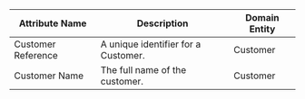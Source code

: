 | Attribute Name | Description | Domain Entity |
|---|---|---|
| Customer Reference | A unique identifier for a Customer. | Customer |
| Customer Name | The full name of the customer. | Customer |
